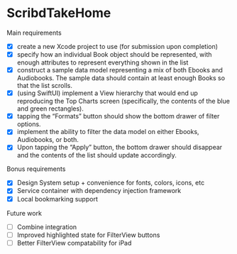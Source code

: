 # ScribdTakeHome
Main requirements
- [x] create a new Xcode project to use (for submission upon completion) 
- [x] specify how an individual Book object should be represented, with enough attributes to
represent everything shown in the list
- [x] construct a sample data model representing a mix of both Ebooks and Audiobooks. The
sample data should contain at least enough Books so that the list scrolls.
- [x] (using SwiftUI) implement a View hierarchy that would end up reproducing the Top
Charts screen (specifically, the contents of the blue and green rectangles).
- [x] tapping the “Formats” button should show the bottom drawer of filter options.
- [x] implement the ability to filter the data model on either Ebooks, Audiobooks, or both.
- [x] Upon tapping the “Apply” button, the bottom drawer should disappear and the contents
of the list should update accordingly.

Bonus requirements
- [x] Design System setup + convenience for fonts, colors, icons, etc
- [x] Service container with dependency injection framework
- [x] Local bookmarking support

Future work
- [ ] Combine integration 
- [ ] Improved highlighted state for FilterView buttons
- [ ] Better FilterView compatability for iPad
